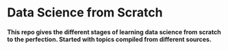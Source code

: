 # Data Science from Scratch

#### This repo gives the different stages of learning data science from scratch to the perfection. Started with topics compiled from different sources.
